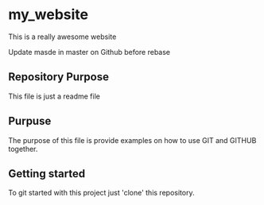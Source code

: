 # my_website

This is a really awesome website

Update masde in master on Github before rebase

## Repository Purpose

This file is just a readme file

## Purpuse

The purpose of this file is provide examples 
on how to use GIT and GITHUB together.

##  Getting started 

To git started with this project just 'clone' this repository.
